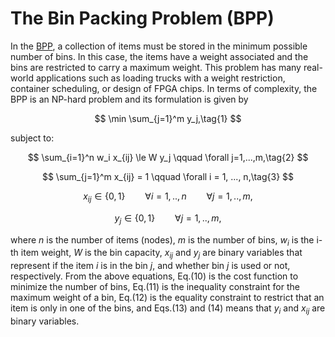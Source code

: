 # The Bin Packing Problem (BPP)

In the [BPP](https://en.wikipedia.org/wiki/Bin_packing_problem), a collection of items must be stored in the minimum possible number of bins. In this case, the items have a weight associated and the bins are restricted to carry a maximum weight. This problem has many real-world applications such as loading trucks with a weight restriction, container scheduling, or design of FPGA chips. In terms of complexity, the BPP is an NP-hard problem and its formulation is given by

$$
\min \sum_{j=1}^m y_j,\tag{1}
$$

subject to:

$$
\sum_{i=1}^n w_i x_{ij} \le W y_j \qquad  \forall j=1,...,m,\tag{2}
$$

$$
\sum_{j=1}^m x_{ij} = 1  \qquad \forall i = 1, ..., n,\tag{3}
$$

$$
x_{ij}\in  \{0,1\} \qquad \forall i=1,..,n \qquad \forall j=1,..,m,\tag{4}
$$

$$
y_{j}\in  \{0,1\} \qquad \forall j=1,..,m, \tag{5}
$$

where $n$ is the number of items (nodes), $m$ is the number of bins, $w_{i}$ is the i-th item weight, $W$ is the bin capacity, $x_{ij}$ and $y_j$ are binary variables that represent if the item $i$ is in the bin $j$, and whether bin $j$ is used or not, respectively. From the above equations, Eq.(10) is the cost function to minimize the number of bins, Eq.(11) is the inequality constraint for the maximum weight of a bin, Eq.(12) is the equality constraint to restrict that an item is only in one of the bins, and Eqs.(13) and (14) means that $y_i$ and $x_{ij}$ are binary variables.

